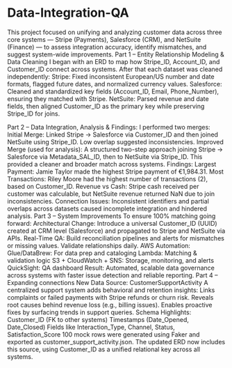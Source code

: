 # Data-Integration-QA
This project focused on unifying and analyzing customer data across three core systems — Stripe (Payments), Salesforce (CRM), and NetSuite (Finance) — to assess integration accuracy, identify mismatches, and suggest system-wide improvements.
Part 1 – Entity Relationship Modeling & Data Cleaning 
I began with an ERD to map how Stripe_ID, Account_ID, and Customer_ID connect across systems. After that each dataset was cleaned independently:
Stripe: Fixed inconsistent European/US number and date formats, flagged future dates, and normalized currency values.
Salesforce: Cleaned and standardized key fields (Account_ID, Email, Phone_Number), ensuring they matched with Stripe.
NetSuite: Parsed revenue and date fields, then aligned Customer_ID as the primary key while preserving Stripe_ID for joins.

Part 2 – Data Integration, Analysis & Findings:
I performed two merges:
Initial Merge: Linked Stripe → Salesforce via Customer_ID and then joined NetSuite using Stripe_ID. Low overlap suggested inconsistencies.
Improved Merge (used for analysis): A structured two-step approach joining Stripe → Salesforce via Metadata_SAL_ID, then to NetSuite via Stripe_ID. This provided a cleaner and broader match across systems.
Findings:
Largest Payment: Jamie Taylor made the highest Stripe payment of €1,984.31.
Most Transactions: Riley Moore had the highest number of transactions (2), based on Customer_ID.
Revenue vs Cash: Stripe cash received per customer was calculable, but NetSuite revenue returned NaN due to join inconsistencies.
Connection Issues: Inconsistent identifiers and partial overlaps across datasets caused incomplete integration and hindered analysis.
Part 3 – System Improvements
To ensure 100% matching going forward:
Architectural Change: Introduce a universal Customer_ID (UUID) created at CRM level (Salesforce) and propagated to Stripe and NetSuite via APIs.
Real-Time QA: Build reconciliation pipelines and alerts for mismatches or missing values. Validate relationships daily.
AWS Automation:
Glue/DataBrew: For data prep and cataloging
Lambda: Matching & validation logic
S3 + CloudWatch + SNS: Storage, monitoring, and alerts
QuickSight: QA dashboard
Result: Automated, scalable data governance across systems with faster issue detection and reliable reporting.
Part 4 – Expanding connections
New Data Source: CustomerSupportActivity
A centralized support system adds behavioral and retention insights:
Links complaints or failed payments with Stripe refunds or churn risk.
Reveals root causes behind revenue loss (e.g., billing issues).
Enables proactive fixes by surfacing trends in support queries.
Schema Highlights:
Customer_ID (FK to other systems)
Timestamps (Date_Opened, Date_Closed)
Fields like Interaction_Type, Channel, Status, Satisfaction_Score
100 mock rows were generated using Faker and exported as customer_support_activity.json. The updated ERD now includes this source, using Customer_ID as a unified relational key across all systems.
